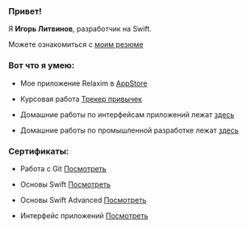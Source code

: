### Привет!

Я **Игорь Литвинов**, разработчик на Swift.

Можете ознакомиться с [моим резюме](https://github.com/sgarista/sgarista/blob/main/CV_Litvinov_iOS_Developer.pdf)


### Вот что я умею:

* Мое приложение Relaxim в [AppStore](https://apps.apple.com/us/app/relaxim/id6456844054)

* Курсовая работа [Трекер привычек](https://github.com/sgarista/MyHabits)

* Домашние работы по интерфейсам приложений лежат [здесь](https://github.com/sgarista/ios-homeworks/tree/develop-iosui)

* Домашние работы по промышленной разработке лежат [здесь](https://github.com/sgarista/ios-homeworks/tree/develop-iosint)


### Сертификаты:

* Работа с Git [Посмотреть](https://github.com/sgarista/sgarista/blob/main/%D1%81ertificates/certificate_git.pdf)

* Основы Swift [Посмотреть](https://github.com/sgarista/sgarista/blob/main/%D1%81ertificates/certificate_osnovi.pdf)

* Основы Swift Advanced [Посмотреть](https://github.com/sgarista/sgarista/blob/main/%D1%81ertificates/certificate_advance.pdf)

* Интерфейс приложений [Посмотреть](https://github.com/sgarista/sgarista/blob/main/%D1%81ertificates/certificateUI.pdf)


